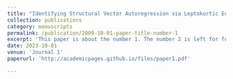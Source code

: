 ```yaml
---
title: "Identifying Structural Vector Autoregression via Leptokurtic Economic Shocks"
collection: publications
category: manuscripts
permalink: /publication/2009-10-01-paper-title-number-1
excerpt: 'This paper is about the number 1. The number 2 is left for future work.'
date: 2023-10-01
venue: 'Journal 1'
paperurl: 'http://academicpages.github.io/files/paper1.pdf'

---
```


